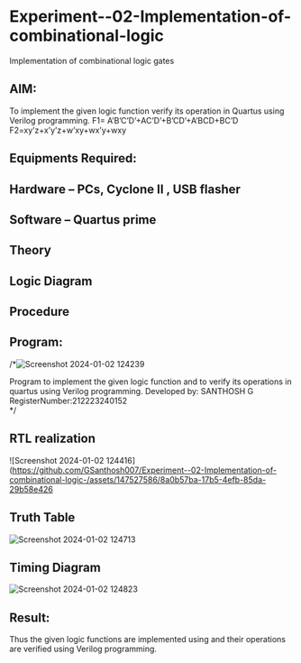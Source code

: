 # Experiment--02-Implementation-of-combinational-logic
Implementation of combinational logic gates
 
## AIM:
To implement the given logic function verify its operation in Quartus using Verilog programming.
 F1= A’B’C’D’+AC’D’+B’CD’+A’BCD+BC’D
F2=xy’z+x’y’z+w’xy+wx’y+wxy
 
 
 
## Equipments Required:
## Hardware – PCs, Cyclone II , USB flasher
## Software – Quartus prime


## Theory
 

## Logic Diagram
## Procedure
## Program:
/*![Screenshot 2024-01-02 124239](https://github.com/GSanthosh007/Experiment--02-Implementation-of-combinational-logic-/assets/147527586/8ef282c3-cc14-4e31-8e62-cd9124529335)

Program to implement the given logic function and to verify its operations in quartus using Verilog programming.
Developed by: SANTHOSH G
RegisterNumber:212223240152  
*/
## RTL realization
![Screenshot 2024-01-02 124416](https://github.com/GSanthosh007/Experiment--02-Implementation-of-combinational-logic-/assets/147527586/8a0b57ba-17b5-4efb-85da-29b58e426
## Truth Table
![Screenshot 2024-01-02 124713](https://github.com/GSanthosh007/Experiment--02-Implementation-of-combinational-logic-/assets/147527586/7cae385d-99f2-4c41-95e9-f7f20ce9f49d)
## Timing Diagram
![Screenshot 2024-01-02 124823](https://github.com/GSanthosh007/Experiment--02-Implementation-of-combinational-logic-/assets/147527586/9f3fdf72-72d0-4022-81f0-7a8fab50a8d9)

## Result:
Thus the given logic functions are implemented using  and their operations are verified using Verilog programming.
